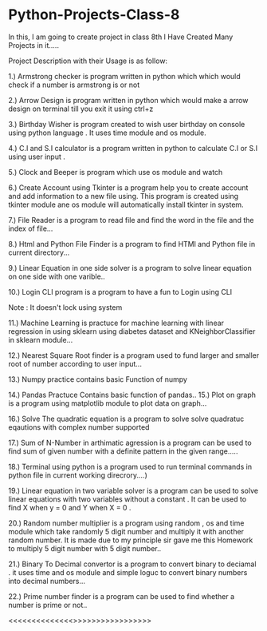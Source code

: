 # Python-Projects-Class-8
In this, I am going to create project in class 8th
I Have Created Many Projects in it.....


Project Description with their Usage is as follow:

1.) Armstrong checker is program  written in python which
which would check if a number is armstrong is or not 

2.) Arrow Design is program written in python which would
make a arrow design on terminal till you exit it using ctrl+z

3.) Birthday Wisher is program created to wish user birthday
on console using python language . It uses time module and os
module.

4.) C.I and S.I calculator is a program written in python
to calculate C.I or S.I using user input .

5.) Clock and Beeper is program which use os module and watch

6.) Create Account using Tkinter is a program help you to create account and add information to a new file using. This program is created using tkinter module ane os module will automatically install tkinter in system.

7.) File Reader is a program to read file and find the word in the file and the index of file...

8.) Html and Python File Finder is a program to find HTMl and Python file in current directory...

9.) Linear Equation in one side solver is a program to solve linear equation on one side with one varible..

10.) Login CLI program is a program to have a fun to Login using CLI

Note : It doesn't lock using system

11.) Machine Learning is practuce for machine learning with linear regression in using sklearn using diabetes dataset and KNeighborClassifier in sklearn module...

12.) Nearest Square Root finder is a program used to fund larger and smaller root of number according to user input...

13.) Numpy practice contains basic Function of numpy

14.) Pandas Practuce Contains basic function of pandas..
15.) Plot on graph is a program using matplotlib module to plot data on graph...

16.) Solve The quadratic equation is a program to solve solve quadratuc eqautions with complex number supported

17.) Sum of N-Number in arthimatic agression is a program can be used to find sum of given number with a definite pattern in the given range.....

18.) Terminal using python is a program used to run terminal commands in python file in current working direcrory....)

19.) Linear equation in two variable solver is a program can be used to solve linear equations with two variables without a constant . It can be used to find X when y = 0 and Y when X = 0 .

20.) Random number multiplier is a program using random , os and time module which take randomly 5 digit number and multiply it with another random number. It is made due to my principle sir gave me this Homework to multiply 5 digit number with 5 digit number..

21.) Binary To Decimal convertor is a program to convert binary to deciamal . it uses time and os module and simple loguc to convert binary numbers into decimal numbers...

22.) Prime number finder is a program can be used to find whether a number is prime or not..

<<<<<<<<<<<<<<<End of Description Here>>>>>>>>>>>>>>>>>>
